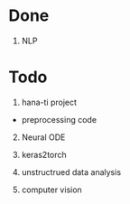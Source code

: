 # Done

1. NLP

# Todo

1. hana-ti project
- preprocessing code

2. Neural ODE

3. keras2torch

4. unstructrued data analysis

5. computer vision
